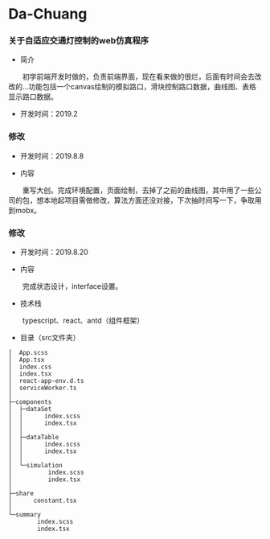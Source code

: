 # Da-Chuang


### 关于自适应交通灯控制的web仿真程序

   - 简介
   
   &emsp;&emsp;初学前端开发时做的，负责前端界面，现在看来做的很烂，后面有时间会去改改的...功能包括一个canvas绘制的模拟路口，滑块控制路口数据，曲线图、表格显示路口数据。

   - 开发时间：2019.2
   
### 修改

- 开发时间：2019.8.8

- 内容

&emsp;&emsp;重写大创。完成环境配置，页面绘制，去掉了之前的曲线图，其中用了一些公司的包，想本地起项目需做修改，算法方面还没对接，下次抽时间写一下，争取用到mobx。

### 修改

- 开发时间：2019.8.20

- 内容

&emsp;&emsp;完成状态设计，interface设置。

- 技术栈

&emsp;&emsp;typescript、react、antd（组件框架）

- 目录（src文件夹）

```
│  App.scss
│  App.tsx
│  index.css
│  index.tsx
│  react-app-env.d.ts
│  serviceWorker.ts
│
├─components
│  ├─dataSet
│  │      index.scss
│  │      index.tsx
│  │
│  ├─dataTable
│  │      index.scss
│  │      index.tsx
│  │
│  └─simulation
│          index.scss
│          index.tsx
│
├─share
│      constant.tsx
│
└─summary
        index.scss
        index.tsx
 ```




